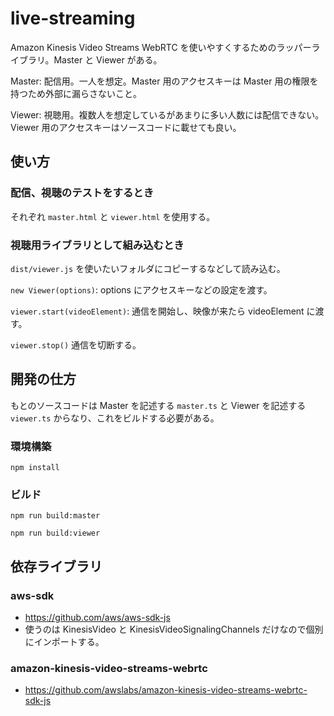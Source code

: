 # live-streaming

Amazon Kinesis Video Streams WebRTC を使いやすくするためのラッパーライブラリ。Master と Viewer がある。

Master: 配信用。一人を想定。Master 用のアクセスキーは Master 用の権限を持つため外部に漏らさないこと。

Viewer: 視聴用。複数人を想定しているがあまりに多い人数には配信できない。Viewer 用のアクセスキーはソースコードに載せても良い。

## 使い方

### 配信、視聴のテストをするとき

それぞれ `master.html` と `viewer.html` を使用する。

### 視聴用ライブラリとして組み込むとき

`dist/viewer.js` を使いたいフォルダにコピーするなどして読み込む。

`new Viewer(options)`: options にアクセスキーなどの設定を渡す。

`viewer.start(videoElement)`: 通信を開始し、映像が来たら videoElement に渡す。

`viewer.stop()` 通信を切断する。

## 開発の仕方

もとのソースコードは Master を記述する `master.ts` と Viewer を記述する `viewer.ts` からなり、これをビルドする必要がある。

### 環境構築

```
npm install
```

### ビルド

```
npm run build:master
```

```
npm run build:viewer
```

## 依存ライブラリ

### aws-sdk

- https://github.com/aws/aws-sdk-js
- 使うのは KinesisVideo と KinesisVideoSignalingChannels だけなので個別にインポートする。

### amazon-kinesis-video-streams-webrtc

- https://github.com/awslabs/amazon-kinesis-video-streams-webrtc-sdk-js
